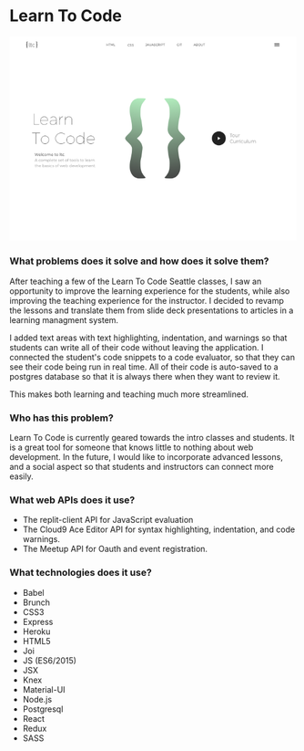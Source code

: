 # Learn To Code

![Landing Page ScreenShot](/app/assets/images/landing.png?raw=true)

### What problems does it solve and how does it solve them?

After teaching a few of the Learn To Code Seattle classes, I saw an opportunity to improve the learning experience for the students, while also improving the teaching experience for the instructor. I decided to revamp the lessons and translate them from slide deck presentations to articles in a learning managment system.

I added text areas with text highlighting, indentation, and warnings so that students can write all of their code without leaving the application. I connected the student's code snippets to a code evaluator, so that they can see their code being run in real time. All of their code is auto-saved to a postgres database so that it is always there when they want to review it.

This makes both learning and teaching much more streamlined.

### Who has this problem?

Learn To Code is currently geared towards the intro classes and students. It is a great tool for someone that knows little to nothing about web development. In the future, I would like to incorporate advanced lessons, and a social aspect so that students and instructors can connect more easily.

### What web APIs does it use?

* The replit-client API for JavaScript evaluation
* The Cloud9 Ace Editor API for syntax highlighting, indentation, and code warnings.
* The Meetup API for Oauth and event registration.

### What technologies does it use?

* Babel
* Brunch
* CSS3
* Express
* Heroku
* HTML5
* Joi
* JS (ES6/2015)
* JSX
* Knex
* Material-UI
* Node.js
* Postgresql
* React
* Redux
* SASS
